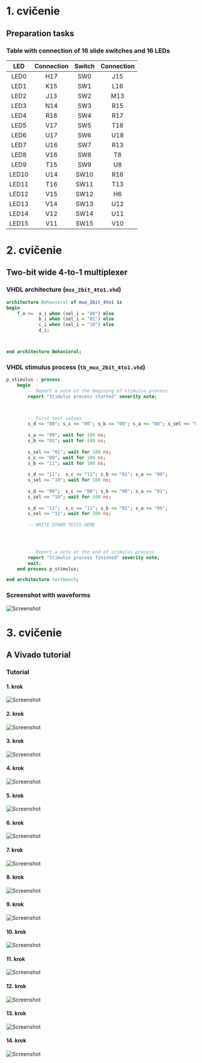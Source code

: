 # 1. cvičenie 

## Preparation tasks

### Table with connection of 16 slide switches and 16 LEDs 

| **LED** | **Connection** | **Switch** | **Connection** | 
| :-: | :-: | :-: | :-: |
| LED0 | H17 | SW0 | J15 |
| LED1 | K15 | SW1 | L16 |
| LED2 | J13 | SW2 | M13 |
| LED3 | N14 | SW3 | R15 |
| LED4 | R18 | SW4 | R17 |
| LED5 | V17 | SW5 | T18 |
| LED6 | U17 | SW6 | U18 |
| LED7 | U16 | SW7 | R13 |
| LED8 | V16 | SW8 | T8 |
| LED9 | T15 | SW9 | U8 |
| LED10 | U14 | SW10 | R16 |
| LED11 | T16 | SW11 | T13 |
| LED12 | V15 | SW12 | H6 |
| LED13 | V14 | SW13 | U12 |
| LED14 | V12 | SW14 | U11 |
| LED15 | V11 | SW15 | V10 |

# 2. cvičenie

## Two-bit wide 4-to-1 multiplexer

### VHDL architecture (`mux_2bit_4to1.vhd`)

```vhdl
architecture Behavioral of mux_2bit_4to1 is
begin
    f_o <=  a_i when (sel_i = "00") else
            b_i when (sel_i = "01") else
            c_i when (sel_i = "10") else
            d_i;



end architecture Behavioral;
```

### VHDL stimulus process (`tb_mux_2bit_4to1.vhd`)

```vhdl
p_stimulus : process
    begin
        -- Report a note at the begining of stimulus process
        report "Stimulus process started" severity note;

    

        -- First test values
        s_d <= "00"; s_c <= "00"; s_b <= "00"; s_a <= "00"; s_sel <= "00"; wait for 100 ns;
        
        s_a <= "00"; wait for 100 ns;
        s_b <= "01"; wait for 100 ns;
        
        s_sel <= "01"; wait for 100 ns;
        s_c <= "00"; wait for 100 ns;
        s_b <= "11"; wait for 100 ns;  
        
        s_d <= "11";  s_c <= "11"; s_b <= "01"; s_a <= "00"; 
        s_sel <= "10"; wait for 100 ns;  
        
        s_d <= "00";  s_c <= "00"; s_b <= "00"; s_a <= "01"; 
        s_sel <= "10"; wait for 100 ns;  
        
        s_d <= "11";  s_c <= "11"; s_b <= "01"; s_a <= "00"; 
        s_sel <= "11"; wait for 100 ns;  
        
        -- WRITE OTHER TESTS HERE
        



        -- Report a note at the end of stimulus process
        report "Stimulus process finished" severity note;
        wait;
    end process p_stimulus;

end architecture testbench;
```

### Screenshot with waveforms

![Screenshot](/Images/03-vivado/scr1.png)

# 3. cvičenie

## A Vivado tutorial

### Tutorial

#### 1. krok

![Screenshot](/Images/03-vivado/tutorial/01.png)

#### 2. krok

![Screenshot](/Images/03-vivado/tutorial/02.png)

#### 3. krok

![Screenshot](/Images/03-vivado/tutorial/03.png)

#### 4. krok

![Screenshot](/Images/03-vivado/tutorial/04.png)

#### 5. krok

![Screenshot](/Images/03-vivado/tutorial/05.png)

#### 6. krok

![Screenshot](/Images/03-vivado/tutorial/06.png)

#### 7. krok

![Screenshot](/Images/03-vivado/tutorial/07.png)

#### 8. krok

![Screenshot](/Images/03-vivado/tutorial/08.png)

#### 9. krok

![Screenshot](/Images/03-vivado/tutorial/09.png)

#### 10. krok

![Screenshot](/Images/03-vivado/tutorial/10.png)

#### 11. krok

![Screenshot](/Images/03-vivado/tutorial/11.png)

#### 12. krok

![Screenshot](/Images/03-vivado/tutorial/12.png)

#### 13. krok

![Screenshot](/Images/03-vivado/tutorial/13.png)

#### 14. krok

![Screenshot](/Images/03-vivado/tutorial/14.png)

